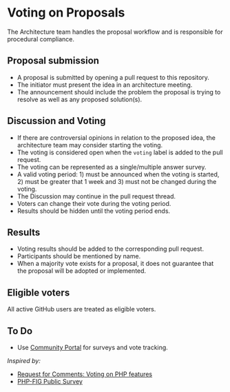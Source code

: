 # Voting on Proposals
The Architecture team handles the proposal workflow and is responsible for procedural compliance.

## Proposal submission
- A proposal is submitted by opening a pull request to this repository.
- The initiator must present the idea in an architecture meeting.
- The announcement should include the problem the proposal is trying to resolve as well as any proposed solution(s).

## Discussion and Voting
- If there are controversial opinions in relation to the proposed idea, the architecture team may consider starting the voting.
- The voting is considered open when the `voting` label is added to the pull request.
- The voting can be represented as a single/multiple answer survey.
- A valid voting period: 1) must be announced when the voting is started, 2) must be greater that 1 week and 3) must not be changed during the voting.
- The Discussion may continue in the pull request thread.
- Voters can change their vote during the voting period.
- Results should be hidden until the voting period ends.

## Results
- Voting results should be added to the corresponding pull request.
- Participants should be mentioned by name.
- When a majority vote exists for a proposal, it does not guarantee that the proposal will be adopted or implemented.

## Eligible voters
All active GitHub users are treated as eligible voters.

## To Do
- Use [Community Portal](https://opensource.magento.com/) for surveys and vote tracking.

_Inspired by:_
- [Request for Comments: Voting on PHP features](https://wiki.php.net/rfc/voting)
- [PHP-FIG Public Survey](https://github.com/php-fig/fig-standards/blob/master/proposed/extended-coding-style-guide-meta.md#44-public-survey)
